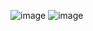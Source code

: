 ![image](https://media.tenor.com/505juPr22V8AAAAM/sewerslvt-jvnko.gif) ![image](https://i.imgur.com/ceuMm9z.png)
